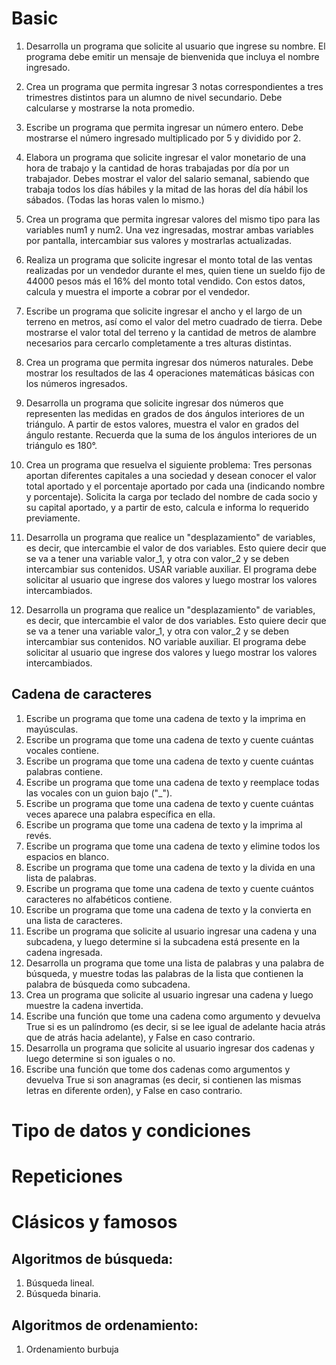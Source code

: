 # Basic
1. Desarrolla un programa que solicite al usuario que ingrese su nombre. El programa debe emitir un mensaje de bienvenida que incluya el nombre ingresado.

1. Crea un programa que permita ingresar 3 notas correspondientes a tres trimestres distintos para un alumno de nivel secundario. Debe calcularse y mostrarse la nota promedio.

1. Escribe un programa que permita ingresar un número entero. Debe mostrarse el número ingresado multiplicado por 5 y dividido por 2.

1. Elabora un programa que solicite ingresar el valor monetario de una hora de trabajo y la cantidad de horas trabajadas por día por un trabajador. Debes mostrar el valor del salario semanal, sabiendo que trabaja todos los días hábiles y la mitad de las horas del día hábil los sábados. (Todas las horas valen lo mismo.)

1. Crea un programa que permita ingresar valores del mismo tipo para las variables num1 y num2. Una vez ingresadas, mostrar ambas variables por pantalla, intercambiar sus valores y mostrarlas actualizadas.

1. Realiza un programa que solicite ingresar el monto total de las ventas realizadas por un vendedor durante el mes, quien tiene un sueldo fijo de 44000 pesos más el 16% del monto total vendido. Con estos datos, calcula y muestra el importe a cobrar por el vendedor.

1. Escribe un programa que solicite ingresar el ancho y el largo de un terreno en metros, así como el valor del metro cuadrado de tierra. Debe mostrarse el valor total del terreno y la cantidad de metros de alambre necesarios para cercarlo completamente a tres alturas distintas.

1. Crea un programa que permita ingresar dos números naturales. Debe mostrar los resultados de las 4 operaciones matemáticas básicas con los números ingresados.

1. Desarrolla un programa que solicite ingresar dos números que representen las medidas en grados de dos ángulos interiores de un triángulo. A partir de estos valores, muestra el valor en grados del ángulo restante. Recuerda que la suma de los ángulos interiores de un triángulo es 180°.

1. Crea un programa que resuelva el siguiente problema: Tres personas aportan diferentes capitales a una sociedad y desean conocer el valor total aportado y el porcentaje aportado por cada una (indicando nombre y porcentaje). Solicita la carga por teclado del nombre de cada socio y su capital aportado, y a partir de esto, calcula e informa lo requerido previamente.

1. Desarrolla un programa que realice un "desplazamiento" de variables, es decir, que intercambie el valor de dos variables. Esto quiere decir que se va a tener una variable valor_1, y otra con valor_2 y se deben intercambiar sus contenidos. USAR variable auxiliar. El programa debe solicitar al usuario que ingrese dos valores y luego mostrar los valores intercambiados.

1. Desarrolla un programa que realice un "desplazamiento" de variables, es decir, que intercambie el valor de dos variables. Esto quiere decir que se va a tener una variable valor_1, y otra con valor_2 y se deben intercambiar sus contenidos. NO variable auxiliar. El programa debe solicitar al usuario que ingrese dos valores y luego mostrar los valores intercambiados.

## Cadena de caracteres

1. Escribe un programa que tome una cadena de texto y la imprima en mayúsculas.
1. Escribe un programa que tome una cadena de texto y cuente cuántas vocales contiene.
1. Escribe un programa que tome una cadena de texto y cuente cuántas palabras contiene.
1. Escribe un programa que tome una cadena de texto y reemplace todas las vocales con un guion bajo ("_").
1. Escribe un programa que tome una cadena de texto y cuente cuántas veces aparece una palabra específica en ella.
1. Escribe un programa que tome una cadena de texto y la imprima al revés.
1. Escribe un programa que tome una cadena de texto y elimine todos los espacios en blanco.
1. Escribe un programa que tome una cadena de texto y la divida en una lista de palabras.
1. Escribe un programa que tome una cadena de texto y cuente cuántos caracteres no alfabéticos contiene.
1. Escribe un programa que tome una cadena de texto y la convierta en una lista de caracteres.
1. Escribe un programa que solicite al usuario ingresar una cadena y una subcadena, y luego determine si la subcadena está presente en la cadena ingresada.
1. Desarrolla un programa que tome una lista de palabras y una palabra de búsqueda, y muestre todas las palabras de la lista que contienen la palabra de búsqueda como subcadena.
1. Crea un programa que solicite al usuario ingresar una cadena y luego muestre la cadena invertida.
1. Escribe una función que tome una cadena como argumento y devuelva True si es un palíndromo (es decir, si se lee igual de adelante hacia atrás que de atrás hacia adelante), y False en caso contrario.
1. Desarrolla un programa que solicite al usuario ingresar dos cadenas y luego determine si son iguales o no.
1. Escribe una función que tome dos cadenas como argumentos y devuelva True si son anagramas (es decir, si contienen las mismas letras en diferente orden), y False en caso contrario.

# Tipo de datos y condiciones

# Repeticiones

# Clásicos y famosos

## Algoritmos de búsqueda:

1. Búsqueda lineal.
1. Búsqueda binaria.

## Algoritmos de ordenamiento:

1. Ordenamiento burbuja
